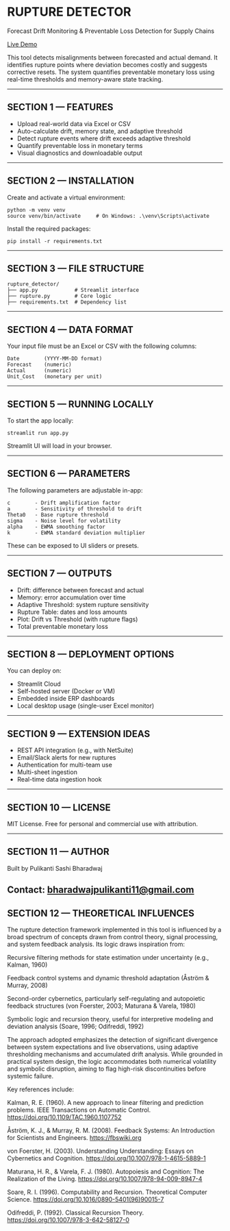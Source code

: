 RUPTURE DETECTOR
================

Forecast Drift Monitoring & Preventable Loss Detection for Supply Chains

[Live Demo](https://rupture-detector-vxcv8twev4y3vcuqzjprnw.streamlit.app/)

This tool detects misalignments between forecasted and actual demand. It identifies rupture points where deviation becomes costly and suggests corrective resets. The system quantifies preventable monetary loss using real-time thresholds and memory-aware state tracking.

---------------------------------------------------------
SECTION 1 — FEATURES
---------------------------------------------------------

- Upload real-world data via Excel or CSV
- Auto-calculate drift, memory state, and adaptive threshold
- Detect rupture events where drift exceeds adaptive threshold
- Quantify preventable loss in monetary terms
- Visual diagnostics and downloadable output

---------------------------------------------------------
SECTION 2 — INSTALLATION
---------------------------------------------------------

Create and activate a virtual environment:

    python -m venv venv
    source venv/bin/activate     # On Windows: .\venv\Scripts\activate

Install the required packages:

    pip install -r requirements.txt

---------------------------------------------------------
SECTION 3 — FILE STRUCTURE
---------------------------------------------------------

    rupture_detector/
    ├── app.py            # Streamlit interface
    ├── rupture.py        # Core logic 
    ├── requirements.txt  # Dependency list

---------------------------------------------------------
SECTION 4 — DATA FORMAT
---------------------------------------------------------

Your input file must be an Excel or CSV with the following columns:

    Date        (YYYY-MM-DD format)
    Forecast    (numeric)
    Actual      (numeric)
    Unit_Cost   (monetary per unit)

---------------------------------------------------------
SECTION 5 — RUNNING LOCALLY
---------------------------------------------------------

To start the app locally:

    streamlit run app.py

Streamlit UI will load in your browser.

---------------------------------------------------------
SECTION 6 — PARAMETERS
---------------------------------------------------------

The following parameters are adjustable in-app:

    c        - Drift amplification factor
    a        - Sensitivity of threshold to drift
    Theta0   - Base rupture threshold
    sigma    - Noise level for volatility
    alpha    - EWMA smoothing factor
    k        - EWMA standard deviation multiplier

These can be exposed to UI sliders or presets.

---------------------------------------------------------
SECTION 7 — OUTPUTS
---------------------------------------------------------

- Drift: difference between forecast and actual
- Memory: error accumulation over time
- Adaptive Threshold: system rupture sensitivity
- Rupture Table: dates and loss amounts
- Plot: Drift vs Threshold (with rupture flags)
- Total preventable monetary loss

---------------------------------------------------------
SECTION 8 — DEPLOYMENT OPTIONS
---------------------------------------------------------

You can deploy on:

- Streamlit Cloud
- Self-hosted server (Docker or VM)
- Embedded inside ERP dashboards
- Local desktop usage (single-user Excel monitor)

---------------------------------------------------------
SECTION 9 — EXTENSION IDEAS
---------------------------------------------------------

- REST API integration (e.g., with NetSuite)
- Email/Slack alerts for new ruptures
- Authentication for multi-team use
- Multi-sheet ingestion
- Real-time data ingestion hook

---------------------------------------------------------
SECTION 10 — LICENSE
---------------------------------------------------------

MIT License. Free for personal and commercial use with attribution.

---------------------------------------------------------
SECTION 11 — AUTHOR
---------------------------------------------------------

Built by Pulikanti Sashi Bharadwaj

Contact: bharadwajpulikanti11@gmail.com
---------------------------------------------------------
SECTION 12 — THEORETICAL INFLUENCES
---------------------------------------------------------

The rupture detection framework implemented in this tool is influenced by a broad spectrum of concepts drawn from control theory, signal processing, and system feedback analysis. Its logic draws inspiration from:

Recursive filtering methods for state estimation under uncertainty (e.g., Kalman, 1960)

Feedback control systems and dynamic threshold adaptation (Åström & Murray, 2008)

Second-order cybernetics, particularly self-regulating and autopoietic feedback structures (von Foerster, 2003; Maturana & Varela, 1980)

Symbolic logic and recursion theory, useful for interpretive modeling and deviation analysis (Soare, 1996; Odifreddi, 1992)

The approach adopted emphasizes the detection of significant divergence between system expectations and live observations, using adaptive thresholding mechanisms and accumulated drift analysis. While grounded in practical system design, the logic accommodates both numerical volatility and symbolic disruption, aiming to flag high-risk discontinuities before systemic failure.

Key references include:

Kalman, R. E. (1960). A new approach to linear filtering and prediction problems. IEEE Transactions on Automatic Control. https://doi.org/10.1109/TAC.1960.1107752

Åström, K. J., & Murray, R. M. (2008). Feedback Systems: An Introduction for Scientists and Engineers. https://fbswiki.org

von Foerster, H. (2003). Understanding Understanding: Essays on Cybernetics and Cognition. https://doi.org/10.1007/978-1-4615-5889-1

Maturana, H. R., & Varela, F. J. (1980). Autopoiesis and Cognition: The Realization of the Living. https://doi.org/10.1007/978-94-009-8947-4

Soare, R. I. (1996). Computability and Recursion. Theoretical Computer Science. https://doi.org/10.1016/0890-5401(96)90015-7

Odifreddi, P. (1992). Classical Recursion Theory. https://doi.org/10.1007/978-3-642-58127-0
